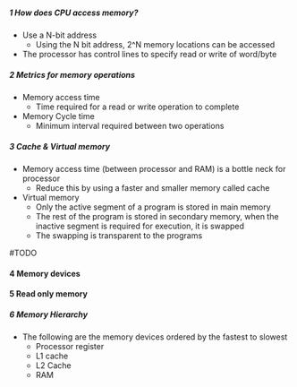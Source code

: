 
##### 1 How does CPU access memory?
- Use a N-bit address
	- Using the N bit address, 2^N memory locations can be accessed
- The processor has control lines to specify read or write of word/byte


##### 2 Metrics for memory operations
- Memory access time
	- Time required for a read or write operation to complete
- Memory Cycle time
	- Minimum interval required between two operations

##### 3 Cache & Virtual memory
- Memory access time (between processor and RAM) is a bottle neck for processor
	- Reduce this by using a faster and smaller memory called cache
- Virtual memory
	- Only the active segment of a program is stored in main memory
	- The rest of the program is stored in secondary memory, when the inactive segment is required for execution, it is swapped
	- The swapping is transparent to the programs


#TODO 
#### 4 Memory devices

#### 5 Read only memory

##### 6 Memory Hierarchy
- The following are the memory devices ordered by the fastest to slowest
	- Processor register
	- L1 cache 
	- L2 Cache
	- RAM